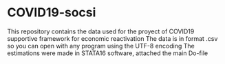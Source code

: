 # COVID19-socsi
This repository contains the data used for the proyect of COVID19 supportive framework for economic reactivation
The data is in format .csv so you can open with any program using the UTF-8 encoding
The estimations were made in STATA16 software, attached the main Do-file
